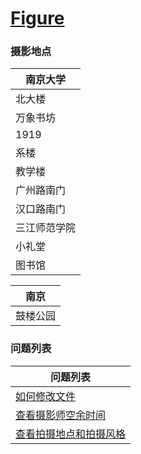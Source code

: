 # [Figure](https://fintechnju.github.io/Figure/)

### 摄影地点

|南京大学|
|---|
|北大楼|
|万象书坊|
|1919|
|系楼|
|教学楼|
|广州路南门|
|汉口路南门|
|三江师范学院|
|小礼堂|
|图书馆|

|南京|
|---|
|鼓楼公园|

### 问题列表

|问题列表|
|---|
|[如何修改文件](https://www.bilibili.com/read/preview/6446314)|
|[查看摄影师空余时间](https://github.com/FinTechNJU/Figure/issues/13)|
|[查看拍摄地点和拍摄风格](https://github.com/FinTechNJU/Figure/issues)|
